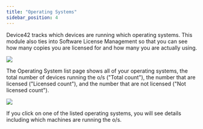 ```yaml
---
title: "Operating Systems"
sidebar_position: 4
---
```


Device42 tracks which devices are running which operating systems. This module also ties into Software License Management so that you can see how many copies you are licensed for and how many you are actually using.

![](/assets/images/media_1432031864070.png)

The Operating System list page shows all of your operating systems, the total number of devices running the o/s ("Total count"), the number that are licensed ("Licensed count"), and the number that are not licensed ("Not licensed count").

![](/assets/images/media_1432032130715.png)

If you click on one of the listed operating systems, you will see details including which machines are running the o/s.
